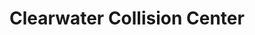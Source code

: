 ---
title: "Clearwater Collision Center"
url: /clearwater/clearwater-collision-center/
shop: Autowerkstatt
---